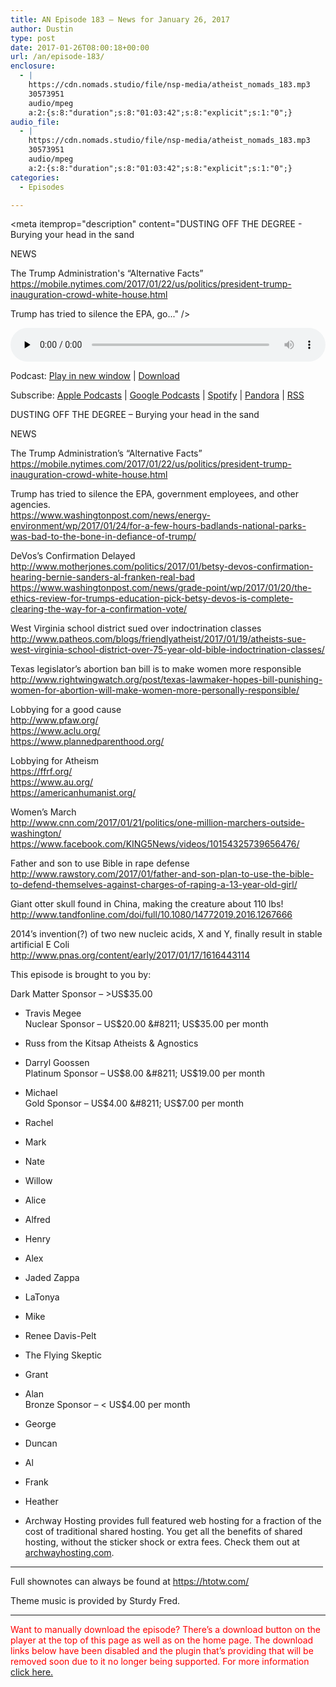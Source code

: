 ```yaml
---
title: AN Episode 183 – News for January 26, 2017
author: Dustin
type: post
date: 2017-01-26T08:00:18+00:00
url: /an/episode-183/
enclosure:
  - |
    https://cdn.nomads.studio/file/nsp-media/atheist_nomads_183.mp3
    30573951
    audio/mpeg
    a:2:{s:8:"duration";s:8:"01:03:42";s:8:"explicit";s:1:"0";}
audio_file:
  - |
    https://cdn.nomads.studio/file/nsp-media/atheist_nomads_183.mp3
    30573951
    audio/mpeg
    a:2:{s:8:"duration";s:8:"01:03:42";s:8:"explicit";s:1:"0";}
categories:
  - Episodes

---
```

<div itemscope itemtype="http://schema.org/AudioObject">
  <meta itemprop="name" content=" episode 183 &#8211; News for January 26, 2017" />
  
  <meta itemprop="uploadDate" content="2017-01-26T01:00:18-07:00" />
  
  <meta itemprop="encodingFormat" content="audio/mpeg" />
  
  <meta itemprop="duration" content="PT1H03M42S" />
  
  <meta itemprop="description" content="DUSTING OFF THE DEGREE - Burying your head in the sand

NEWS

The Trump Administration's “Alternative Facts”
https://mobile.nytimes.com/2017/01/22/us/politics/president-trump-inauguration-crowd-white-house.html

Trump has tried to silence the EPA, go..." />
  
  <meta itemprop="contentUrl" content="https://dts.podtrac.com/redirect.mp3/cdn.nomads.studio/file/nsp-media/atheist_nomads_183.mp3" />
  
  <meta itemprop="contentSize" content="29.2" />
  </p> 
  
  <div class="powerpress_player" id="powerpress_player_8445">
    <audio class="wp-audio-shortcode" id="audio-1452-189" preload="none" style="width: 100%;" controls="controls"><source type="audio/mpeg" src="https://dts.podtrac.com/redirect.mp3/cdn.nomads.studio/file/nsp-media/atheist_nomads_183.mp3?_=189" /><a href="https://dts.podtrac.com/redirect.mp3/cdn.nomads.studio/file/nsp-media/atheist_nomads_183.mp3">https://dts.podtrac.com/redirect.mp3/cdn.nomads.studio/file/nsp-media/atheist_nomads_183.mp3</a></audio>
  </div>
</div>

<p class="powerpress_links powerpress_links_mp3">
  Podcast: <a href="https://dts.podtrac.com/redirect.mp3/cdn.nomads.studio/file/nsp-media/atheist_nomads_183.mp3" class="powerpress_link_pinw" target="_blank" title="Play in new window" onclick="return powerpress_pinw('https://htotw.com/?powerpress_pinw=1452-podcast');" rel="nofollow">Play in new window</a> | <a href="https://dts.podtrac.com/redirect.mp3/cdn.nomads.studio/file/nsp-media/atheist_nomads_183.mp3" class="powerpress_link_d" title="Download" rel="nofollow" download="atheist_nomads_183.mp3">Download</a>
</p>

<p class="powerpress_links powerpress_subscribe_links">
  Subscribe: <a href="https://podcasts.apple.com/us/podcast/humanists-take-on-the-world/id530050098?mt=2&ls=1" class="powerpress_link_subscribe powerpress_link_subscribe_itunes" target="_blank" title="Subscribe on Apple Podcasts" rel="nofollow">Apple Podcasts</a> | <a href="https://www.google.com/podcasts?feed=aHR0cDovL2F0aGVpc3Rub21hZHMubGlic3luLmNvbS9yc3M%3D" class="powerpress_link_subscribe powerpress_link_subscribe_googleplay" target="_blank" title="Subscribe on Google Podcasts" rel="nofollow">Google Podcasts</a> | <a href="https://open.spotify.com/show/3LzK2xZGike6Tc1GEMtMbr?si=LieN9SNuTpq96smuaUsH8A" class="powerpress_link_subscribe powerpress_link_subscribe_spotify" target="_blank" title="Subscribe on Spotify" rel="nofollow">Spotify</a> | <a href="https://www.pandora.com/podcast/atheist-nomads/PC:10122?corr=62071012&part=ug" class="powerpress_link_subscribe powerpress_link_subscribe_pandora" target="_blank" title="Subscribe on Pandora" rel="nofollow">Pandora</a> | <a href="https://htotw.com/feed/podcast/" class="powerpress_link_subscribe powerpress_link_subscribe_rss" target="_blank" title="Subscribe via RSS" rel="nofollow">RSS</a>
</p>

DUSTING OFF THE DEGREE &#8211; Burying your head in the sand

NEWS

The Trump Administration&#8217;s “Alternative Facts”  
<a href="https://mobile.nytimes.com/2017/01/22/us/politics/president-trump-inauguration-crowd-white-house.html" target="_blank" rel="noopener">https://mobile.nytimes.com/2017/01/22/us/politics/president-trump-inauguration-crowd-white-house.html</a>

Trump has tried to silence the EPA, government employees, and other agencies.  
<a href="https://www.washingtonpost.com/news/energy-environment/wp/2017/01/24/for-a-few-hours-badlands-national-parks-was-bad-to-the-bone-in-defiance-of-trump/" target="_blank" rel="noopener">https://www.washingtonpost.com/news/energy-environment/wp/2017/01/24/for-a-few-hours-badlands-national-parks-was-bad-to-the-bone-in-defiance-of-trump/</a>

DeVos’s Confirmation Delayed  
<a href="http://www.motherjones.com/politics/2017/01/betsy-devos-confirmation-hearing-bernie-sanders-al-franken-real-bad" target="_blank" rel="noopener">http://www.motherjones.com/politics/2017/01/betsy-devos-confirmation-hearing-bernie-sanders-al-franken-real-bad</a>  
<a href="https://www.washingtonpost.com/news/grade-point/wp/2017/01/20/the-ethics-review-for-trumps-education-pick-betsy-devos-is-complete-clearing-the-way-for-a-confirmation-vote/" target="_blank" rel="noopener">https://www.washingtonpost.com/news/grade-point/wp/2017/01/20/the-ethics-review-for-trumps-education-pick-betsy-devos-is-complete-clearing-the-way-for-a-confirmation-vote/</a>

West Virginia school district sued over indoctrination classes  
<a href="http://www.patheos.com/blogs/friendlyatheist/2017/01/19/atheists-sue-west-virginia-school-district-over-75-year-old-bible-indoctrination-classes/" target="_blank" rel="noopener">http://www.patheos.com/blogs/friendlyatheist/2017/01/19/atheists-sue-west-virginia-school-district-over-75-year-old-bible-indoctrination-classes/</a>

Texas legislator’s abortion ban bill is to make women more responsible  
<a href="http://www.rightwingwatch.org/post/texas-lawmaker-hopes-bill-punishing-women-for-abortion-will-make-women-more-personally-responsible/" target="_blank" rel="noopener">http://www.rightwingwatch.org/post/texas-lawmaker-hopes-bill-punishing-women-for-abortion-will-make-women-more-personally-responsible/</a>

Lobbying for a good cause  
<a href="http://www.pfaw.org/" target="_blank" rel="noopener">http://www.pfaw.org/</a>  
<a href="https://www.aclu.org/" target="_blank" rel="noopener">https://www.aclu.org/</a>  
<a href="https://www.plannedparenthood.org/" target="_blank" rel="noopener">https://www.plannedparenthood.org/</a>

Lobbying for Atheism  
<a href="https://ffrf.org/" target="_blank" rel="noopener">https://ffrf.org/</a>  
<a href="https://www.au.org/" target="_blank" rel="noopener">https://www.au.org/</a>  
<a href="https://americanhumanist.org/" target="_blank" rel="noopener">https://americanhumanist.org/</a>

Women&#8217;s March  
<a href="http://www.cnn.com/2017/01/21/politics/one-million-marchers-outside-washington/" target="_blank" rel="noopener">http://www.cnn.com/2017/01/21/politics/one-million-marchers-outside-washington/</a>  
<a href="https://www.facebook.com/KING5News/videos/10154325739656476/" target="_blank" rel="noopener">https://www.facebook.com/KING5News/videos/10154325739656476/</a>

Father and son to use Bible in rape defense  
<a href="http://www.rawstory.com/2017/01/father-and-son-plan-to-use-the-bible-to-defend-themselves-against-charges-of-raping-a-13-year-old-girl/" target="_blank" rel="noopener">http://www.rawstory.com/2017/01/father-and-son-plan-to-use-the-bible-to-defend-themselves-against-charges-of-raping-a-13-year-old-girl/</a>

Giant otter skull found in China, making the creature about 110 lbs!  
<a href="http://www.tandfonline.com/doi/full/10.1080/14772019.2016.1267666" target="_blank" rel="noopener">http://www.tandfonline.com/doi/full/10.1080/14772019.2016.1267666</a>

2014’s invention(?) of two new nucleic acids, X and Y, finally result in stable artificial E Coli  
<a href="http://www.pnas.org/content/early/2017/01/17/1616443114" target="_blank" rel="noopener">http://www.pnas.org/content/early/2017/01/17/1616443114</a>

This episode is brought to you by:

Dark Matter Sponsor &#8211; >US$35.00  
* Travis Megee  
Nuclear Sponsor &#8211; US$20.00 &#8211; US$35.00 per month  
* Russ from the Kitsap Atheists & Agnostics  
* Darryl Goossen  
Platinum Sponsor &#8211; US$8.00 &#8211; US$19.00 per month  
* Michael  
Gold Sponsor &#8211; US$4.00 &#8211; US$7.00 per month  
* Rachel  
* Mark  
* Nate  
* Willow  
* Alice  
* Alfred  
* Henry  
* Alex  
* Jaded Zappa  
* LaTonya  
* Mike  
* Renee Davis-Pelt  
* The Flying Skeptic  
* Grant  
* Alan  
Bronze Sponsor &#8211; < US$4.00 per month  
* George  
* Duncan  
* Al  
* Frank  
* Heather

* Archway Hosting provides full featured web hosting for a fraction of the cost of traditional shared hosting. You get all the benefits of shared hosting, without the sticker shock or extra fees. Check them out at <a href="http://archwayhosting.com/" target="_blank" rel="noopener">archwayhosting.com</a>.

<hr width="500" />

Full shownotes can always be found at <https://htotw.com/>  

Theme music is provided by Sturdy Fred.

* * *

<span style="color: #ff0000;">Want to manually download the episode? There&#8217;s a download button on the player at the top of this page as well as on the home page. The download links below have been disabled and the plugin that&#8217;s providing that will be removed soon due to it no longer being supported. For more information <a href="https://www.htotw.com/2017/old-feeds/">click here.</a></span>